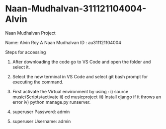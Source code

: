 # Naan-Mudhalvan-311121104004-Alvin
Naan Mudhalvan Project

Name: Alvin Roy A
Naan Mudhalvan ID : au311121104004

Steps for accessing 
  1) After downloading the code go to VS Code and open the folder and select it.
  2) Select the new terminal in VS Code and select git bash prompt for executing the command.
  3) First activate the Virtual environment by using :
         i) source music/Scripts/activate
         ii) cd musicproject
         iii) Install django if it throws an error
         iv) python manage.py runserver.

4) superuser Password: admin
5) superuser Username: admin
     

